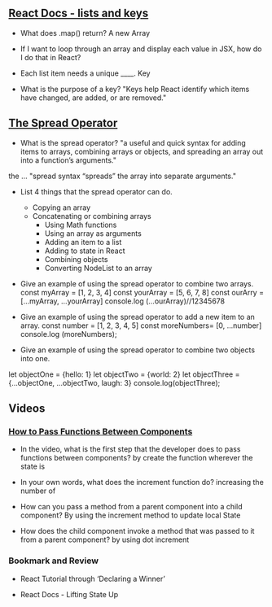 
## [React Docs - lists and keys](https://reactjs.org/docs/lists-and-keys.html)

* What does .map() return?
    A new Array
* If I want to loop through an array and display each value in JSX, how do I do that in React?

* Each list item needs a unique ____.
    Key
* What is the purpose of a key?
    "Keys help React identify which items have changed, are added, or are removed."

## [The Spread Operator](https://medium.com/coding-at-dawn/how-to-use-the-spread-operator-in-javascript-b9e4a8b06fab)

* What is the spread operator?
"a useful and quick syntax for adding items to arrays, combining arrays or objects, and spreading an array out into a function’s arguments."

the ... "spread syntax “spreads” the array into separate arguments."

* List 4 things that the spread operator can do.
    * Copying an array
    * Concatenating or combining arrays
        * Using Math functions
        * Using an array as arguments
        * Adding an item to a list
        * Adding to state in React
        * Combining objects
        * Converting NodeList to an array


* Give an example of using the spread operator to combine two arrays.
const myArray = [1, 2, 3, 4]
const yourArray = [5, 6, 7, 8]
const ourArry = [...myArray, ...yourArray]
console.log (...ourArray)//12345678

* Give an example of using the spread operator to add a new item to an array.
const number = [1, 2, 3, 4, 5]
const moreNumbers= [0, ...number]
console.log (moreNumbers);

* Give an example of using the spread operator to combine two objects into one.

let objectOne = {hello: 1}
let objectTwo = {world: 2}
let objectThree = {...objectOne, ...objectTwo, laugh: 3}
console.log(objectThree);

## Videos

### [How to Pass Functions Between Components](https://www.youtube.com/watch?v=c05OL7XbwXU)

* In the video, what is the first step that the developer does to pass functions between components?
by create the function wherever the state is 
* In your own words, what does the increment function do?
increasing the number of
* How can you pass a method from a parent component into a child component?
By using the increment method to update local State

* How does the child component invoke a method that was passed to it from a parent component?
 by using dot increment

### Bookmark and Review

* React Tutorial through ‘Declaring a Winner’

* React Docs - Lifting State Up